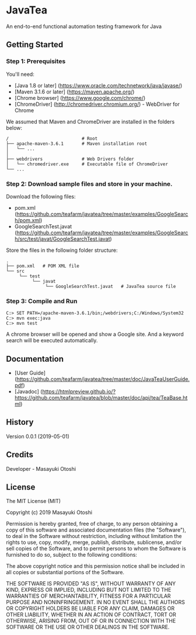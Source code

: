 # JavaTea

An end-to-end functional automation testing framework for Java


## Getting Started

### Step 1: Prerequisites

You'll need:

* [Java 1.8 or later] (https://www.oracle.com/technetwork/java/javase/)
* [Maven 3.1.6 or later] (https://maven.apache.org/)
* [Chrome browser] (https://www.google.com/chrome/) 
* [ChromeDriver] (http://chromedriver.chromium.org/) - WebDriver for Chrome

We assumed that Maven and ChromeDriver are installed in the folders below:

    /                            # Root
    ├── apache-maven-3.6.1       # Maven installation root
    │   └── ...
    │
    ├── webdrivers               # Web Drivers folder
    │   └── chromedriver.exe     # Executable file of ChromeDriver
    └── ...


### Step 2: Download sample files and store in your machine.

Download the following files:

* pom.xml (https://github.com/teafarm/javatea/tree/master/examples/GoogleSearch/pom.xml)
* GoogleSearchTest.javat (https://github.com/teafarm/javatea/tree/master/examples/GoogleSearch/src/test/javat/GoogleSearchTest.javat)

Store the files in the following folder structure:

    .
    ├── pom.xml   # POM XML file
    └── src
         └── test
              └── javat
                   └── GoogleSearchTest.javat   # JavaTea source file


### Step 3: Compile and Run

```
C:> SET PATH=/apache-maven-3.6.1/bin;/webdrivers;C:/Windows/System32
C:> mvn exec:java
C:> mvn test
```

A chrome browser will be opened and show a Google site. And a keyword search will be executed automatically.


## Documentation

* [User Guide] (https://github.com/teafarm/javatea/tree/master/doc/JavaTeaUserGuide.pdf)
* [Javadoc] (https://htmlpreview.github.io/?https://github.com/teafarm/javatea/blob/master/doc/api/tea/TeaBase.html)

## History
 
Version 0.0.1 (2019-05-01)
 
## Credits
 
Developer - Masayuki Otoshi
 
## License

The MIT License (MIT)

Copyright (c) 2019 Masayuki Otoshi

Permission is hereby granted, free of charge, to any person obtaining a copy of this software and associated documentation files (the "Software"), to deal in the Software without restriction, including without limitation the rights to use, copy, modify, merge, publish, distribute, sublicense, and/or sell copies of the Software, and to permit persons to whom the Software is furnished to do so, subject to the following conditions:

The above copyright notice and this permission notice shall be included in all copies or substantial portions of the Software.

THE SOFTWARE IS PROVIDED "AS IS", WITHOUT WARRANTY OF ANY KIND, EXPRESS OR IMPLIED, INCLUDING BUT NOT LIMITED TO THE WARRANTIES OF MERCHANTABILITY, FITNESS FOR A PARTICULAR PURPOSE AND NONINFRINGEMENT. IN NO EVENT SHALL THE AUTHORS OR COPYRIGHT HOLDERS BE LIABLE FOR ANY CLAIM, DAMAGES OR OTHER LIABILITY, WHETHER IN AN ACTION OF CONTRACT, TORT OR OTHERWISE, ARISING FROM, OUT OF OR IN CONNECTION WITH THE SOFTWARE OR THE USE OR OTHER DEALINGS IN THE SOFTWARE.
